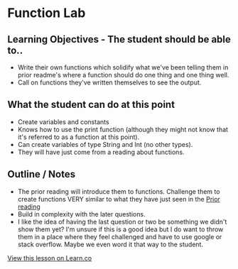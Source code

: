 # Function Lab


## Learning Objectives - The student should be able to..

* Write their own functions which solidify what we've been telling them in prior readme's where a function should do one thing and one thing well.
* Call on functions they've written themselves to see the output.




## What the student can do at this point 

* Create variables and constants
* Knows how to use the print function (although they might not know that it's referred to as a function at this point).
* Can create variables of type String and Int (no other types).
* They will have just come from a reading about functions.



## Outline / Notes

*  The prior reading will introduce them to functions. Challenge them to create functions VERY similar to what they have just seen in the [Prior reading](https://github.com/learn-co-curriculum/swift-functions-readme)
*  Build in complexity with the later questions.
* I like the idea of having the last question or two be something we didn't show them yet? I'm unsure if this is a good idea but I do want to throw them in a place where they feel challenged and have to use google or stack overflow. Maybe we even word it that way to the student.



<a href='https://learn.co/lessons/FunctionLab' data-visibility='hidden'>View this lesson on Learn.co</a>
